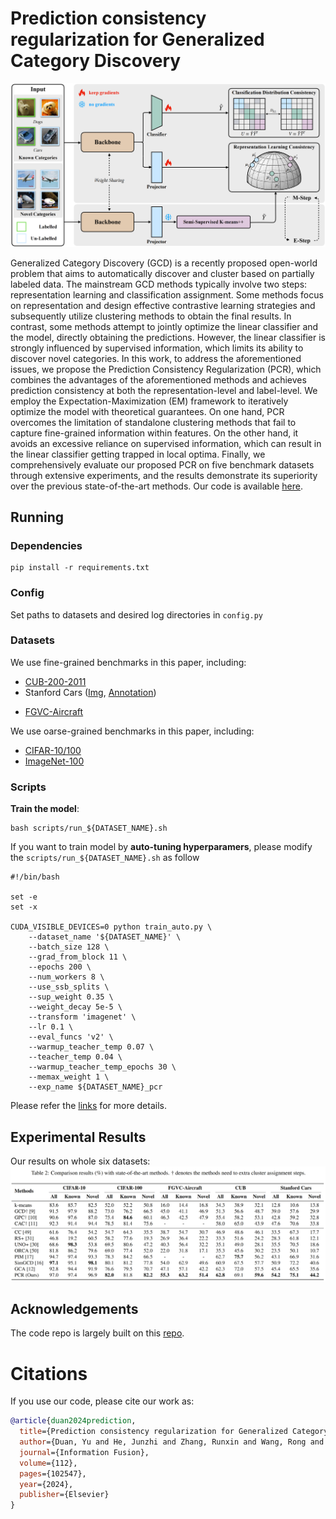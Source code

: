 # Prediction consistency regularization for Generalized Category Discovery

![workflow](assets/workflow.png)

Generalized Category Discovery (GCD) is a recently proposed open-world problem that aims to automatically discover and cluster based on partially labeled data. The mainstream GCD methods typically involve two steps: representation learning and classification assignment. Some methods focus on representation and design effective contrastive learning strategies and subsequently utilize clustering methods to obtain the final results. In contrast, some methods attempt to jointly optimize the linear classifier and the model, directly obtaining the predictions. However, the linear classifier is strongly influenced by supervised information, which limits its ability to discover novel categories. In this work, to address the aforementioned issues, we propose the Prediction Consistency Regularization (PCR), which combines the advantages of the aforementioned methods and achieves prediction consistency at both the representation-level and label-level. We employ the Expectation-Maximization (EM) framework to iteratively optimize the model with theoretical guarantees. On one hand, PCR overcomes the limitation of standalone clustering methods that fail to capture fine-grained information within features. On the other hand, it avoids an excessive reliance on supervised information, which can result in the linear classifier getting trapped in local optima. Finally, we comprehensively evaluate our proposed PCR on five benchmark datasets through extensive experiments, and the results demonstrate its superiority over the previous state-of-the-art methods. Our code is available [here](https://github.com/DuannYu/PCR).

## Running

### Dependencies

```
pip install -r requirements.txt
```

### Config

Set paths to datasets and desired log directories in ```config.py```


### Datasets

We use fine-grained benchmarks in this paper, including:

* [CUB-200-2011](http://www.vision.caltech.edu/visipedia-data/CUB-200-2011/CUB_200_2011.tgz)
* Stanford Cars ([Img](http://imagenet.stanford.edu/internal/car196/car_ims.tgz), [Annotation](http://imagenet.stanford.edu/internal/car196/cars_annos.mat))
- [FGVC-Aircraft](https://www.robots.ox.ac.uk/~vgg/data/fgvc-aircraft/)


We use oarse-grained benchmarks in this paper, including:

* [CIFAR-10/100](https://pytorch.org/vision/stable/datasets.html)
* [ImageNet-100](https://image-net.org/download.php)

### Scripts

**Train the model**:

```
bash scripts/run_${DATASET_NAME}.sh
```

If you want to train model by **auto-tuning hyperparamers**, please modify the `scripts/run_${DATASET_NAME}.sh` as follow
```
#!/bin/bash

set -e
set -x

CUDA_VISIBLE_DEVICES=0 python train_auto.py \
    --dataset_name '${DATASET_NAME}' \
    --batch_size 128 \
    --grad_from_block 11 \
    --epochs 200 \
    --num_workers 8 \
    --use_ssb_splits \
    --sup_weight 0.35 \
    --weight_decay 5e-5 \
    --transform 'imagenet' \
    --lr 0.1 \
    --eval_funcs 'v2' \
    --warmup_teacher_temp 0.07 \
    --teacher_temp 0.04 \
    --warmup_teacher_temp_epochs 30 \
    --memax_weight 1 \
    --exp_name ${DATASET_NAME}_pcr 
```
Please refer the [links](https://github.com/microsoft/nni) for more details.

## Experimental Results
Our results on  whole six datasets:
![dataset](assets/results.png)

## Acknowledgements

The code repo is largely built on this [repo](https://github.com/sgvaze/generalized-category-discovery).

# Citations
If you use our code, please cite our work as:
```bibtex
@article{duan2024prediction,
  title={Prediction consistency regularization for Generalized Category Discovery},
  author={Duan, Yu and He, Junzhi and Zhang, Runxin and Wang, Rong and Li, Xuelong and Nie, Feiping},
  journal={Information Fusion},
  volume={112},
  pages={102547},
  year={2024},
  publisher={Elsevier}
}
```
